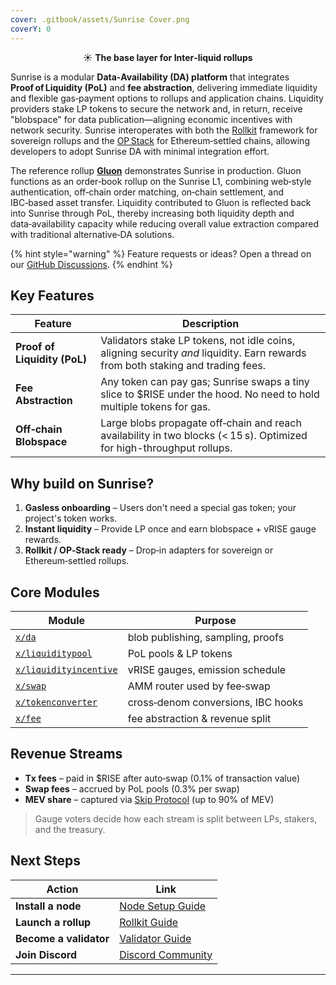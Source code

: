 ```yaml
---
cover: .gitbook/assets/Sunrise Cover.png
coverY: 0
---
```


<p align="center">
  ☀️ <strong>The base layer for Inter‑liquid rollups</strong>
</p>

Sunrise is a modular **Data‑Availability (DA) platform** that integrates **Proof of Liquidity (PoL)** and **fee abstraction**, delivering immediate liquidity and flexible gas‑payment options to rollups and application chains. Liquidity providers stake LP tokens to secure the network and, in return, receive "blobspace" for data publication—aligning economic incentives with network security. Sunrise interoperates with both the [Rollkit](https://rollkit.dev/) framework for sovereign rollups and the [OP Stack](https://stack.optimism.io/) for Ethereum‑settled chains, allowing developers to adopt Sunrise DA with minimal integration effort.

The reference rollup **[Gluon](https://github.com/sunriselayer/gluon)** demonstrates Sunrise in production. Gluon functions as an order‑book rollup on the Sunrise L1, combining web‑style authentication, off‑chain order matching, on‑chain settlement, and IBC‑based asset transfer. Liquidity contributed to Gluon is reflected back into Sunrise through PoL, thereby increasing both liquidity depth and data‑availability capacity while reducing overall value extraction compared with traditional alternative‑DA solutions.

{% hint style="warning" %}
Feature requests or ideas? Open a thread on our <a href="https://github.com/orgs/sunriselayer/discussions" target="_blank">GitHub Discussions</a>.
{% endhint %}

## Key Features

| Feature | Description |
|---|---|
| **Proof of Liquidity (PoL)** | Validators stake LP tokens, not idle coins, aligning security *and* liquidity. Earn rewards from both staking and trading fees. |
| **Fee Abstraction** | Any token can pay gas; Sunrise swaps a tiny slice to \$RISE under the hood. No need to hold multiple tokens for gas. |
| **Off‑chain Blobspace** | Large blobs propagate off‑chain and reach availability in two blocks (< 15 s). Optimized for high-throughput rollups. |

## Why build on Sunrise?

1. **Gasless onboarding** – Users don't need a special gas token; your project's token works.  
2. **Instant liquidity** – Provide LP once and earn blobspace + vRISE gauge rewards.  
3. **Rollkit / OP‑Stack ready** – Drop‑in adapters for sovereign or Ethereum‑settled rollups.  

## Core Modules

| Module | Purpose |
|--------|---------|
| [`x/da`](learn/sunrise/data-availability.md) | blob publishing, sampling, proofs |
| [`x/liquiditypool`](learn/sunrise/liquidity-pool.md) | PoL pools & LP tokens |
| [`x/liquidityincentive`](learn/sunrise/liquidity-incentive.md) | vRISE gauges, emission schedule |
| [`x/swap`](learn/sunrise/swap.md) | AMM router used by fee‑swap |
| [`x/tokenconverter`](learn/sunrise/token-converter.md) | cross‑denom conversions, IBC hooks |
| [`x/fee`](learn/sunrise/fee.md) | fee abstraction & revenue split |

## Revenue Streams

- **Tx fees** – paid in \$RISE after auto‑swap (0.1% of transaction value)  
- **Swap fees** – accrued by PoL pools (0.3% per swap)  
- **MEV share** – captured via [Skip Protocol](https://docs.skip.money/) (up to 90% of MEV)  

> Gauge voters decide how each stream is split between LPs, stakers, and the treasury.

## Next Steps

| Action | Link |
|---|---|
| **Install a node** | [Node Setup Guide](node/types/consensus/README.md) |
| **Launch a rollup** | [Rollkit Guide](build/l2-blockchains/rollkit/README.md) |
| **Become a validator** | [Validator Guide](build/validators/README.md) |
| **Join Discord** | [Discord Community](https://discord.gg/sunriselayer) |

---
